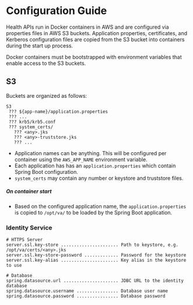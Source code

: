 # Configuration Guide

Health APIs run in Docker containers in AWS and are configured via properties files in AWS S3 
buckets. Application properties, certificates, and Kerberos configuration files are copied from
the S3 bucket into containers during the start up process. 

Docker containers must be bootstrapped with environment variables that enable access
to the S3 buckets.

## S3
Buckets are organized as follows:

```
S3
 ??? ${app-name}/application.properties
 ??? ...
 ??? krb5/krb5.conf
 ??? system_certs/
   ??? <any>.jks
   ??? <any>-truststore.jks
   ??? ...
```

- Application names can be anything. This will be configured per container using the `AWS_APP_NAME`
  environment variable.
- Each application has has an `application.properties` which contain Spring Boot configuration.
- `system_certs` may contain any number or keystore and truststore files.

##### On container start
- Based on the configured application name, the `application.properties` is copied to `/opt/va/` 
  to be loaded by the Spring Boot application.

### Identity Service
```
# HTTPS Server
server.ssl.key-store ...................... Path to keystore, e.g. /opt/va/certs/<any>.jks
server.ssl.key-store-password ............. Password for the keystore
server.ssl.key-alias ...................... Key alias in the keystore to use

# Database
spring.datasource.url ..................... JDBC URL to the identity database
spring.datasource.username ................ Database user name
spring.datasource.password ................ Database password
```

